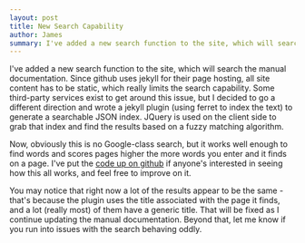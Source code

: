 ```yaml
---
layout: post
title: New Search Capability
author: James
summary: I've added a new search function to the site, which will search the manual documentation. Since github uses jekyll for their page hosting, all site content has to be static, which really limits the search capability. Some third-party services exist to get around this issue, but I decided to go a different direction and wrote a jekyll plugin (using ferret to index the text) to generate a searchable JSON index. JQuery is used on the client side to grab that index and find the results based on a fuzzy matching algorithm.
---
```


I've added a new search function to the site, which will search the manual documentation. Since github uses jekyll for
their page hosting, all site content has to be static, which really limits the search capability. Some third-party
services exist to get around this issue, but I decided to go a different direction and wrote a jekyll plugin (using
ferret to index the text) to generate a searchable JSON index. JQuery is used on the client side to grab that index and
find the results based on a fuzzy matching algorithm.

Now, obviously this is no Google-class search, but it works well enough to find words and scores pages higher the more
words you enter and it finds on a page. I've put the
[code up on github](https://github.com/cobbler/jekyll-dynamic-search) if anyone's interested in seeing how this all
works, and feel free to improve on it.

You may notice that right now a lot of the results appear to be the same - that's because the plugin uses the title
associated with the page it finds, and a lot (really most) of them have a generic title. That will be fixed as I
continue updating the manual documentation. Beyond that, let me know if you run into issues with the search behaving
oddly.
